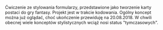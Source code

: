 Ćwiczenie ze stylowania formularzy, przedstawione jako tworzenie karty postaci do gry fantasy. Projekt jest w trakcie kodowania. Ogólny koncept można już oglądać, choć ukończenie przewiduję na 20.08.2018. W chwili obecnej wiele konceptów stylistycznych
wciąż nosi status "tymczasowych".